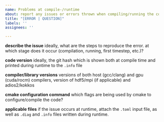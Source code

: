 ```yaml
---
name: Problems at compile-/runtime
about: report any issues or errors thrown when compiling/running the code
title: "[ERROR | QUESTION]"
labels: ''
assignees: ''

---
```


**describe the issue**
ideally, what are the steps to reproduce the error. at which stage does it occur (compilation, running, first timestep, etc.)?

**code version**
ideally, the git hash which is shown both at compile time and printed during runtime to the `.info` file

**compiler/library versions**
versions of both host (gcc/clang) and gpu (cuda/rocm) compilers, version of hdf5/mpi (if applicable) and adios2/kokkos

**cmake configuration command**
which flags are being used by cmake to configure/compile the code?

**applicable files**
if the issue occurs at runtime, attach the `.toml` input file, as well as `.diag` and `.info` files written during runtime.
